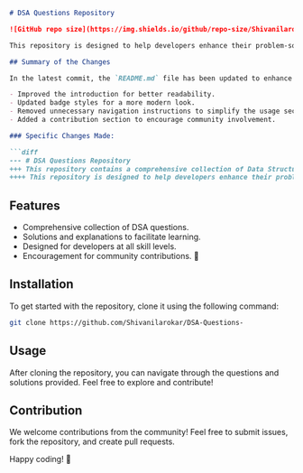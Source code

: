 ```markdown
# DSA Questions Repository

![GitHub repo size](https://img.shields.io/github/repo-size/Shivanilarokar/DSA-Questions-) ![GitHub contributors](https://img.shields.io/github/contributors/Shivanilarokar/DSA-Questions-) ![GitHub issues](https://img.shields.io/github/issues/Shivanilarokar/DSA-Questions-) ![GitHub stars](https://img.shields.io/github/stars/Shivanilarokar/DSA-Questions-?style=social)

This repository is designed to help developers enhance their problem-solving skills through a wide array of Data Structures and Algorithms (DSA) questions along with solutions and explanations. This collection aims to facilitate learning and practice for developers at all levels.

## Summary of the Changes

In the latest commit, the `README.md` file has been updated to enhance clarity and provide better insights into the repository's purpose and features. The following changes were made:

- Improved the introduction for better readability.
- Updated badge styles for a more modern look.
- Removed unnecessary navigation instructions to simplify the usage section.
- Added a contribution section to encourage community involvement.

### Specific Changes Made:

```diff
--- # DSA Questions Repository
+++ This repository contains a comprehensive collection of Data Structures and Algorithms (DSA) questions along with solutions and explanations to facilitate learning and practice for developers at all levels.
++++ This repository is designed to help developers enhance their problem-solving skills through a wide array of Data Structures and Algorithms (DSA) questions.
```

## Features

- Comprehensive collection of DSA questions.
- Solutions and explanations to facilitate learning.
- Designed for developers at all skill levels.
- Encouragement for community contributions. 🎉

## Installation

To get started with the repository, clone it using the following command:

```bash
git clone https://github.com/Shivanilarokar/DSA-Questions-
```

## Usage

After cloning the repository, you can navigate through the questions and solutions provided. Feel free to explore and contribute!

## Contribution

We welcome contributions from the community! Feel free to submit issues, fork the repository, and create pull requests.

Happy coding! 🎉

```